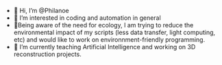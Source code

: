 - 👋 Hi, I’m @Philanoe
- 👀 I’m interested in coding and automation in general
- 🌱Being aware of the need for ecology, I am trying to reduce the environmental impact of my scripts (less data transfer, light computing, etc) and would like to work on environnment-friendly programming.
- 💞️ I’m currently teaching Artificial Intelligence and working on 3D reconstruction projects.
<!---
Philanoe/Philanoe is a ✨ special ✨ repository because its `README.md` (this file) appears on your GitHub profile.
You can click the Preview link to take a look at your changes.
--->
